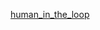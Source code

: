 [human_in_the_loop](https://github.com/ComposioHQ/composio/blob/master/python/examples/human_in_the_loop/main.py)
